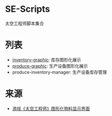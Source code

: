 # SE-Scripts

太空工程师脚本集合

# 列表

- [inventory-graphic](https://github.com/se-scripts/inventory-graphic): 库存图形化展示
- [produce-graphic](https://github.com/se-scripts/produce-graphic): 生产设备图形化展示
- produce-inventory-manager: 生产设备库存管理


# 来源
- [游戏《太空工程师》图形化物料显示界面](https://www.bilibili.com/read/cv27778300/)
